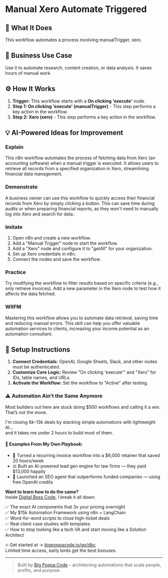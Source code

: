 # Manual Xero Automate Triggered

## 🚀 What It Does
This workflow automates a process involving manualTrigger, xero.

## 💼 Business Use Case
Use it to automate research, content creation, or data analysis. It saves hours of manual work.

## ⚙️ How It Works
1.  **Trigger:** This workflow starts with a **On clicking 'execute'** node.
2. **Step 1: On clicking 'execute' (manualTrigger)** - This step performs a key action in the workflow.
3. **Step 2: Xero (xero)** - This step performs a key action in the workflow.

## 💡 AI-Powered Ideas for Improvement
### Explain
This n8n workflow automates the process of fetching data from Xero (an accounting software) when a manual trigger is executed. It allows users to retrieve all records from a specified organization in Xero, streamlining financial data management.

### Demonstrate
A business owner can use this workflow to quickly access their financial records from Xero by simply clicking a button. This can save time during audits or when preparing financial reports, as they won't need to manually log into Xero and search for data.

### Imitate
1. Open n8n and create a new workflow.
2. Add a "Manual Trigger" node to start the workflow.
3. Add a "Xero" node and configure it to "getAll" for your organization.
4. Set up Xero credentials in n8n.
5. Connect the nodes and save the workflow.

### Practice
Try modifying the workflow to filter results based on specific criteria (e.g., only retrieve invoices). Add a new parameter in the Xero node to test how it affects the data fetched.

### WIIFM
Mastering this workflow allows you to automate data retrieval, saving time and reducing manual errors. This skill can help you offer valuable automation services to clients, increasing your income potential as an automation consultant.

## 🔧 Setup Instructions
1. **Connect Credentials:** OpenAI, Google Sheets, Slack, and other nodes must be authenticated.
2. **Customize Core Logic:** Review "On clicking 'execute'" and "Xero" for IDs, table names, and URLs.
3. **Activate the Workflow:** Set the workflow to "Active" after testing.

### ⚠️ Automation Ain’t the Same Anymore

Most builders out here are stuck doing $500 workflows and calling it a win.  
That’s not the move.  

I'm closing $6k–$13k deals by stacking simple automations with lightweight AI...  
and it takes me under 2 hours to build most of them.

#### 🧠 Examples From My Own Playbook:
- 🔁 Turned a recurring invoice workflow into a $6,000 retainer that saved 20 hours/week  
- ⚖️ Built an AI-powered lead gen engine for law firms — they paid $13,000 happily  
- 🚀 Launched an SEO agent that outperforms funded companies — using free OpenAI credits  

**Want to learn how to do the same?**  
Inside [Digital Boss Code](https://bigpoppacode.io/go/dbc), I break it all down:

✅ The exact AI components that 3x your pricing overnight  
✅ My $15k Automation Framework using n8n + LangChain  
✅ Word-for-word scripts to close high-ticket deals  
✅ Real client case studies with templates  
✅ How to stop looking like a tech VA and start moving like a Solution Architect  

🔥 Get started at → [bigpoppacode.io/go/dbc](https://bigpoppacode.io/go/dbc)  
Limited time access, early birds get the best bonuses.

---
> Built by [Big Poppa Code](https://bigpoppacode.io) – architecting automations that scale people, profits, and purpose.
